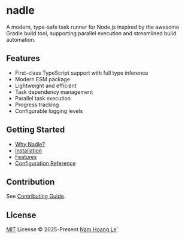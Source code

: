# nadle

A modern, type-safe task runner for Node.js inspired by the awesome Gradle build tool,
supporting parallel execution and streamlined build automation.

## Features

- First-class TypeScript support with full type inference
- Modern ESM package
- Lightweight and efficient
- Task dependency management
- Parallel task execution
- Progress tracking
- Configurable logging levels

## Getting Started

- [Why Nadle?](https://www.nadle.dev/docs/introduction/why-nadle)
- [Installation](https://www.nadle.dev/docs/introduction/getting-started#installation)
- [Features](https://www.nadle.dev/docs/introduction/features)
- [Configuration Reference](https://www.nadle.dev/docs/config-reference)

## Contribution

See [Contributing Guide](https://github.com/nam-hle/nadle/blob/main/CONTRIBUTING.md).

## License

[MIT](./LICENSE) License © 2025-Present [Nam Hoang Le](https://github.com/nam-hle)`
